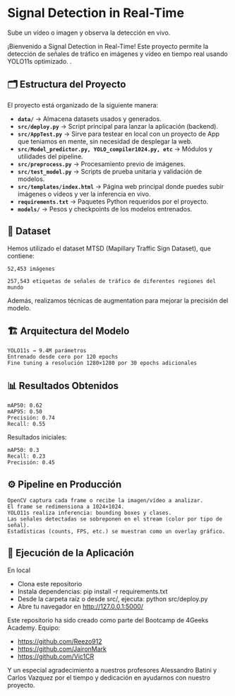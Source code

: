 # Signal Detection in Real-Time

Sube un vídeo o imagen y observa la detección en vivo.

¡Bienvenido a Signal Detection in Real-Time! Este proyecto permite la detección de señales de tráfico en imágenes y vídeo en tiempo real usando YOLO11s optimizado. .

## 🗂️ Estructura del Proyecto

El proyecto está organizado de la siguiente manera:

- **`data/`** → Almacena datasets usados y generados.
- **`src/deploy.py`** → Script principal para lanzar la aplicación (backend).
- **`src/AppTest.py`** → Sirve para testear en local con un proyecto de App que teniamos en mente, sin necesidad de desplegar la web.
- **`src/Model_predictor.py, YOLO_compiler1024.py, etc`** → Módulos y utilidades del pipeline.
- **`src/preprocess.py`** → Procesamiento previo de imágenes.
- **`src/test_model.py`** → Scripts de prueba unitaria y validación de modelos.
- **`src/templates/index.html`** → Página web principal donde puedes subir imágenes o vídeos y ver la inferencia en vivo.
- **`requirements.txt`** → Paquetes Python requeridos por el proyecto.
- **`models/`** → Pesos y checkpoints de los modelos entrenados.

## 🧠 Dataset

Hemos utilizado el dataset MTSD (Mapillary Traffic Sign Dataset), que contiene:

    52,453 imágenes

    257,543 etiquetas de señales de tráfico de diferentes regiones del mundo

Además, realizamos técnicas de augmentation para mejorar la precisión del modelo.

## 🏗️ Arquitectura del Modelo

    YOLO11s → 9.4M parámetros
    Entrenado desde cero por 120 epochs
    Fine tuning a resolución 1280×1280 por 30 epochs adicionales

## 📊 Resultados Obtenidos

    mAP50: 0.62
    mAP95: 0.50
    Precisión: 0.74
    Recall: 0.55

Resultados iniciales:

    mAP50: 0.3
    Recall: 0.23
    Precisión: 0.45

## ⚙️ Pipeline en Producción

    OpenCV captura cada frame o recibe la imagen/vídeo a analizar.
    El frame se redimensiona a 1024×1024.
    YOLO11s realiza inferencia: bounding boxes y clases.
    Las señales detectadas se sobreponen en el stream (color por tipo de señal).
    Estadísticas (counts, FPS, etc.) se muestran como un overlay gráfico.

## 🚀 Ejecución de la Aplicación
En local

  - Clona este repositorio
  - Instala dependencias:
      pip install -r requirements.txt
  - Desde la carpeta raíz o desde src/, ejecuta:
      python src/deploy.py
  - Abre tu navegador en http://127.0.0.1:5000/


Este repositorio ha sido creado como parte del Bootcamp de 4Geeks Academy.
Equipo:

- https://github.com/Reezo912
- https://github.com/JaironMark
- https://github.com/Vic1CR
    
    
Y un especial agradecimiento a nuestros profesores Alessandro Batini y Carlos Vazquez por el tiempo y dedicación en ayudarnos con nuestro proyecto.
